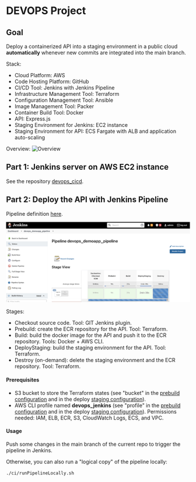 # DEVOPS Project
## Goal
Deploy a containerized API into a staging environment in a public cloud **automatically** whenever new commits are integrated into the main branch.

Stack:
* Cloud Platform: AWS
* Code Hosting Platform: GitHub
* CI/CD Tool: Jenkins with Jenkins Pipeline
* Infrastructure Management Tool: Terraform
* Configuration Management Tool: Ansible
* Image Management Tool: Packer 
* Container Build Tool: Docker
* API: Express.js
* Staging Environment for Jenkins: EC2 instance
* Staging Environment for API: ECS Fargate with ALB and application auto-scaling

Overview:
![Overview](https://github.com/thecloudprofessional/devops_cicd/blob/main/misc/devops_cicd-Overview.jpg)

## Part 1: Jenkins server on AWS EC2 instance
See the repository [devops_cicd](https://github.com/thecloudprofessional/devops_cicd).

## Part 2: Deploy the API with Jenkins Pipeline
Pipeline definition [here](/Jenkinsfile). 

![Pipeline](/misc/pipeline.png)

Stages:
* Checkout source code. Tool: GIT Jenkins plugin.
* Prebuild: create the ECR repository for the API. Tool: Terraform.
* Build: build the docker image for the API and push it to the ECR repository. Tools: Docker + AWS CLI.
* DeployStaging: build the staging environment for the API. Tool: Terraform.
* Destroy (on-demand): delete the staging environment and the ECR repository. Tool: Terraform.

#### Prerequisites
* S3 bucket to store the Terraform states (see "bucket" in the [prebuild configuration](/ci/prebuild/main.tf) and in the deploy [staging configuration](/ci/deploy/backend-staging.tf)).
* AWS CLI profile named **devops_jenkins** (see "profile" in the [prebuild configuration](/ci/prebuild/main.tf) and in the deploy [staging configuration](/ci/deploy/staging/main.tf)). Permissions needed: IAM, ELB, ECR, S3, CloudWatch Logs, ECS, and VPC.

#### Usage
Push some changes in the main branch of the current repo to trigger the pipeline in Jenkins.

Otherwise, you can also run a "logical copy" of the pipeline locally:
```
./ci/runPipelineLocally.sh
```
